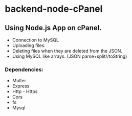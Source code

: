 # backend-node-cPanel

## Using Node.js App on cPanel.
- Connection to MySQL 
- Uploading files.
- Deleting files when they are deleted from the JSON.
- Using MySQL like arrays. (JSON parse+split//toString)

### Dependencies:
- Multer
- Express
- Http - Https
- Cors
- fs
- Mysql
